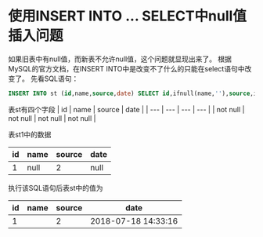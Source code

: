 # 使用INSERT INTO ... SELECT中null值插入问题

如果旧表中有null值，而新表不允许null值，这个问题就显现出来了。
根据MySQL的官方文档，在INSERT INTO中是改变不了什么的只能在select语句中改变了。
先看SQL语句：

```sql
INSERT INTO st (id,name,source,date) SELECT id,ifnull(name,''),source,ifnull(date,now()) FROM st;
```
表st有四个字段
| id | name | source | date |
| --- | --- | --- | --- |
| not null | not null | not null | not null |

表st1中的数据

| id | name | source | date |
| --- | --- | --- | --- |
| 1 | null | 2 |  null |

执行该SQL语句后表st中的值为

| id | name | source | date |
| --- | --- | --- | --- |
| 1 | | 2 |2018-07-18 14:33:16 |